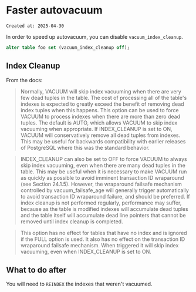 # Faster autovacuum

```
Created at: 2025-04-30
```

In order to speed up autovacuum, you can disable `vacuum_index_cleanup`.

```sql
alter table foo set (vacuum_index_cleanup off);
```

## Index Cleanup

From the docs:

> Normally, VACUUM will skip index vacuuming when there are very few dead
> tuples in the table. The cost of processing all of the table's indexes is
> expected to greatly exceed the benefit of removing dead index tuples when
> this happens. This option can be used to force VACUUM to process indexes when
> there are more than zero dead tuples. The default is AUTO, which allows
> VACUUM to skip index vacuuming when appropriate. If INDEX_CLEANUP is set to
> ON, VACUUM will conservatively remove all dead tuples from indexes. This may
> be useful for backwards compatibility with earlier releases of PostgreSQL
> where this was the standard behavior.

> INDEX_CLEANUP can also be set to OFF to force VACUUM to always skip index
> vacuuming, even when there are many dead tuples in the table. This may be
> useful when it is necessary to make VACUUM run as quickly as possible to
> avoid imminent transaction ID wraparound (see Section 24.1.5). However, the
> wraparound failsafe mechanism controlled by vacuum_failsafe_age will
> generally trigger automatically to avoid transaction ID wraparound failure,
> and should be preferred. If index cleanup is not performed regularly,
> performance may suffer, because as the table is modified indexes will
> accumulate dead tuples and the table itself will accumulate dead line
> pointers that cannot be removed until index cleanup is completed.

> This option has no effect for tables that have no index and is ignored if the
> FULL option is used. It also has no effect on the transaction ID wraparound
> failsafe mechanism. When triggered it will skip index vacuuming, even when
> INDEX_CLEANUP is set to ON.

## What to do after

You will need to `REINDEX` the indexes that weren't vacuumed.
